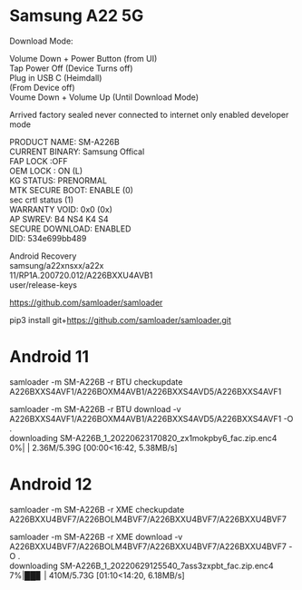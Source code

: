 # Samsung A22 5G
  
Download Mode:  
  
Volume Down + Power Button (from UI)  
Tap Power Off (Device Turns off)  
Plug in USB C (Heimdall)  
(From Device off)  
Voume Down + Volume Up (Until Download Mode)  
  
  
Arrived factory sealed never connected to internet only enabled developer mode  
  
PRODUCT NAME: SM-A226B  
CURRENT BINARY: Samsung Offical  
FAP LOCK :OFF  
OEM LOCK : ON (L)  
KG STATUS: PRENORMAL  
MTK SECURE BOOT: ENABLE (0)  
sec crtl status (1)  
WARRANTY VOID: 0x0 (0x)  
AP SWREV: B4 NS4 K4 S4  
SECURE DOWNLOAD: ENABLED  
DID: 534e699bb489  

Android Recovery  
samsung/a22xnsxx/a22x  
11/RP1A.200720.012/A226BXXU4AVB1  
user/release-keys  
  
https://github.com/samloader/samloader  
    
pip3 install git+https://github.com/samloader/samloader.git  
  
# Android 11  
samloader -m SM-A226B -r BTU checkupdate  
A226BXXS4AVF1/A226BOXM4AVB1/A226BXXS4AVD5/A226BXXS4AVF1  
  
samloader -m SM-A226B -r BTU download -v A226BXXS4AVF1/A226BOXM4AVB1/A226BXXS4AVD5/A226BXXS4AVF1 -O .  
downloading SM-A226B_1_20220623170820_zx1mokpby6_fac.zip.enc4  
  0%|                                      | 2.36M/5.39G [00:00<16:42, 5.38MB/s]  
  
# Android 12  
samloader -m SM-A226B -r XME checkupdate  
A226BXXU4BVF7/A226BOLM4BVF7/A226BXXU4BVF7/A226BXXU4BVF7  
  
samloader -m SM-A226B -r XME download -v A226BXXU4BVF7/A226BOLM4BVF7/A226BXXU4BVF7/A226BXXU4BVF7 -O .  
downloading SM-A226B_1_20220629125540_7ass3zxpbt_fac.zip.enc4  
  7%|██▊                                    | 410M/5.73G [01:10<14:20, 6.18MB/s]  
  
